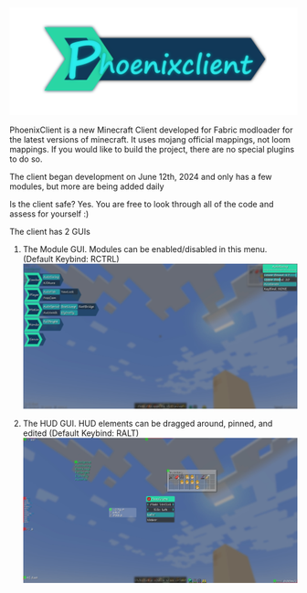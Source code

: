 ![Screenshot](pictures/Logo2.png)

PhoenixClient is a new Minecraft Client developed for Fabric modloader for the latest versions of minecraft.
It uses mojang official mappings, not loom mappings. If you would like to build the project, there are no special plugins to do so.

The client began development on June 12th, 2024 and only has a few modules, but more are being added daily

Is the client safe? Yes. You are free to look through all of the code and assess for yourself :)

The client has 2 GUIs

1) The Module GUI. Modules can be enabled/disabled in this menu. (Default Keybind: RCTRL)
![Screenshot](pictures/mainGUI.jpg)

2) The HUD GUI. HUD elements can be dragged around, pinned, and edited (Default Keybind: RALT)
![Screenshot](pictures/hudGUI.jpg)

